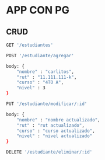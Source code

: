 # APP CON PG

## CRUD

```sh
GET '/estudiantes'
```

```sh
POST '/estudiante/agregar'

body: {
    "nombre" : "carlitos",
    "rut" : "11.111.111-k",
    "curso" : "4TO A",
    "nivel" : 3
}
```

```sh
PUT '/estudiante/modificar/:id'

body: {
    "nombre" : "nombre actualizado",
    "rut" : "rut actualizado",
    "curso" : "curso actualizado",
    "nivel" : "nivel actualizado"
}
```

```sh
DELETE '/estudiante/eliminar/:id'
```
